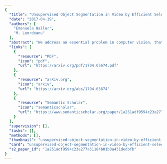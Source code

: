 ```yaml
---
{
  "title": "Unsupervised Object Segmentation in Video by Efficient Selection of Highly Probable Positive Features",
  "date": "2017-04-19",
  "authors": [
    "Emanuela Haller",
    "M. Leordeanu"
  ],
  "abstract": "We address an essential problem in computer vision, that of unsupervised foreground object segmentation in video, where a main object of interest in a video sequence should be automatically separated from its background. An efficient solution to this task would enable large-scale video interpretation at a high semantic level in the absence of the costly manual labeling. We propose an efficient unsupervised method for generating foreground object soft masks based on automatic selection and learning from highly probable positive features. We show that such features can be selected efficiently by taking into consideration the spatio-temporal appearance and motion consistency of the object in the video sequence. We also emphasize the role of the contrasting properties between the foreground object and its background. Our model is created over several stages: we start from pixel level analysis and move to descriptors that consider information over groups of pixels combined with efficient motion analysis. We also prove theoretical properties of our unsupervised learning method, which under some mild constraints is guaranteed to learn the correct classifier even in the unsupervised case. We achieve competitive and even state of the art results on the challenging Youtube-Objects and SegTrack datasets, while being at least one order of magnitude faster than the competition. We believe that the strong performance of our method, along with its theoretical properties, constitute a solid step towards solving unsupervised discovery in video.",
  "links": [
    {
      "resource": "PDF",
      "icon": "pdf",
      "url": "https://arxiv.org/pdf/1704.05674.pdf"
    },
    {
      "resource": "arXiv.org",
      "icon": "arxiv",
      "url": "https://arxiv.org/abs/1704.05674"
    },
    {
      "resource": "Semantic Scholar",
      "icon": "semanticscholar",
      "url": "https://www.semanticscholar.org/paper/1a251adf9594c23e277a51184b01b3a431dedbfb"
    }
  ],
  "supervision": [],
  "tasks": [],
  "methods": [],
  "thumbnail": "unsupervised-object-segmentation-in-video-by-efficient-selection-of-highly-probable-positive-features-thumb.jpg",
  "card": "unsupervised-object-segmentation-in-video-by-efficient-selection-of-highly-probable-positive-features-card.jpg",
  "s2_paper_id": "1a251adf9594c23e277a51184b01b3a431dedbfb"
}
---
```


